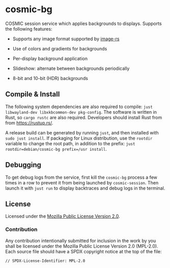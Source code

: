 # cosmic-bg

COSMIC session service which applies backgrounds to displays. Supports the following features:

- Supports any image format supported by [image-rs](https://github.com/image-rs/image#supported-image-formats)
- Use of colors and gradients for backgrounds
- Per-display background application
- Slideshow: alternate between backgrounds periodically

- 8-bit and 10-bit (HDR) backgrounds

## Compile & Install

The following system dependencies are also required to compile: `just libwayland-dev libxkbcommon-dev pkg-config`. The software is written in Rust, so `cargo rustc` are also required. Developers should install Rust from from https://rustup.rs/.

A release build can be generated by running `just`, and then installed with `sudo just install`. If packaging for Linux distribution, use the `rootdir` variable to change the root path, in addition to the prefix: `just rootdir=debian/cosmic-bg prefix=/usr install`.

## Debugging

To get debug logs from the service, first kill the `cosmic-bg` process a few times in a row to prevent it from being launched by `cosmic-session`. Then launch it with `just run` to display backtraces and debug logs in the terminal.

## License

Licensed under the [Mozilla Public License Version 2.0](https://choosealicense.com/licenses/mpl-2.0).

### Contribution

Any contribution intentionally submitted for inclusion in the work by you shall be licensed under the Mozilla Public License Version 2.0 (MPL-2.0). Each source file should have a SPDX copyright notice at the top of the file:

```
// SPDX-License-Identifier: MPL-2.0
```